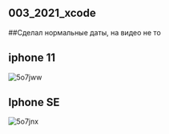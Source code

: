 ## 003_2021_xcode


##Сделал нормальные даты, на видео не то
## iphone 11

![5o7jww](https://user-images.githubusercontent.com/73014076/134767712-d8f8b6af-f901-4714-bee1-2489cd242a68.gif)


## Iphone SE
![5o7jnx](https://user-images.githubusercontent.com/73014076/134767717-46c01d33-5aa2-4fd3-a87e-74ec1c2c26bd.gif)

